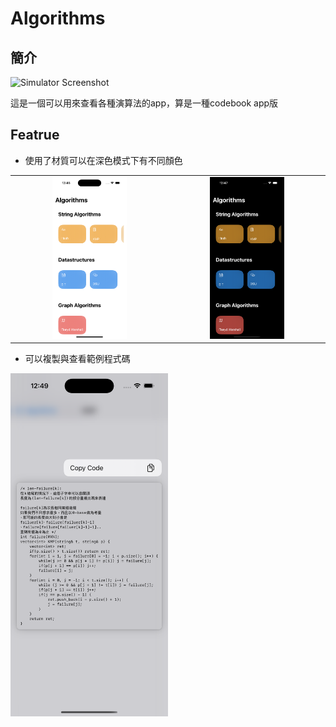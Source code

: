 # Algorithms

## 簡介

<img src="./Screenshot/Simulator Screen Recording - iPhone 16 Pro - 2024-10-03 at 00.44.28.gif" alt="Simulator Screenshot" width="50%">

這是一個可以用來查看各種演算法的app，算是一種codebook app版

## Featrue

- 使用了材質可以在深色模式下有不同顏色

|||
|:-:|:-:|
|<img src="./Screenshot/Simulator%20Screenshot%20-%20iPhone%2016%20Pro%20-%202024-10-03%20at%2000.45.37.png" alt="Simulator Screenshot" width="50%">|<img src="./Screenshot/Simulator%20Screenshot%20-%20iPhone%2016%20Pro%20-%202024-10-03%20at%2000.47.48.png" width="50%">|

- 可以複製與查看範例程式碼

<img src="./Screenshot/Simulator Screenshot - iPhone 16 Pro - 2024-10-03 at 00.49.04.png" alt="Simulator Screenshot" width="50%">